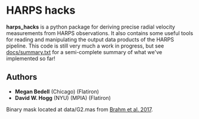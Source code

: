 # **HARPS hacks**



**harps\_hacks** is a python package for deriving precise radial velocity measurements from HARPS observations. It also contains some useful tools for reading and manipulating the output data products of the HARPS pipeline. This code is still very much a work in progress, but see [docs/summary.txt](docs/summary.txt) for a semi-complete summary of what we've implemented so far!

## Authors
- **Megan Bedell** (Chicago) (Flatiron)
- **David W. Hogg** (NYU) (MPIA) (Flatiron)

Binary mask located at data/G2.mas from <a href='https://ui.adsabs.harvard.edu/#abs/2017PASP..129c4002B/abstract'>Brahm et al. 2017</a>.